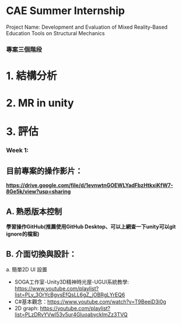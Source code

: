 # CAE Summer Internship
Project Name: Development and Evaluation of Mixed Reality-Based Education Tools on Structural Mechanics

### 專案三個階段

# 1. 結構分析 
# 2. MR in unity
# 3. 評估

### Week 1:

## 目前專案的操作影片：

**https://drive.google.com/file/d/1evnwtnGOEWLYadFbzHtkxiKfW7-8Ge5k/view?usp=sharing**

## A. 熟悉版本控制

**學習操作GitHub(推薦使用GitHub Desktop、可以上網查一下unity可以git ignore的檔案)** 

## B. 介面切換與設計：

a. 簡單2D UI 設置

* SOGA工作室-Unity3D精神時光屋-UGUI系統教學: https://www.youtube.com/playlist?list=PLy_3OrYcBgvsEfQsLL6gZ_jOBRgLYrEQ6
* C#基本觀念：https://www.youtube.com/watch?v=T9BeejD3i0g
* 2D graph: https://youtube.com/playlist?list=PLzDRvYVwl53v5ur4GluoabyckImZz3TVQ


